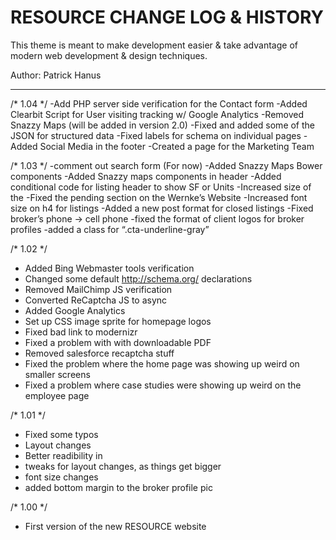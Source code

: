 # RESOURCE CHANGE LOG & HISTORY

This theme is meant to make development easier & take
advantage of modern web development & design techniques.

Author: Patrick Hanus

*******************************************************************

/* 1.04 */
-Add PHP server side verification for the Contact form
-Added Clearbit Script for User visiting tracking w/ Google Analytics
-Removed Snazzy Maps (will be added in version 2.0)
-Fixed and added some of the JSON for structured data
-Fixed labels for schema on individual pages
-Added Social Media in the footer
-Created a page for the Marketing Team

/* 1.03 */
-comment out search form (For now)
-Added Snazzy Maps Bower components
-Added Snazzy maps components in header
-Added conditional code for listing header to show SF or Units
-Increased size of the 
-Fixed the pending section on the Wernke’s Website
-Increased font size on h4 for listings
-Added a new post format for closed listings
-Fixed broker’s phone -> cell phone
-fixed the format of client logos for broker profiles
-added a class for “.cta-underline-gray”

/* 1.02 */
- Added Bing Webmaster tools verification
- Changed some default http://schema.org/ declarations
- Removed MailChimp JS verification
- Converted ReCaptcha JS to async
- Added Google Analytics
- Set up CSS image sprite for homepage logos
- Fixed bad link to modernizr
- Fixed a problem with with downloadable PDF
- Removed salesforce recaptcha stuff
- Fixed the problem where the home page was showing up weird on smaller screens
- Fixed a problem where case studies were showing up weird on the employee page

/* 1.01 */
- Fixed some typos
- Layout changes
- Better readibility in 
- tweaks for layout changes, as things get bigger
- font size changes
- added bottom margin to the broker profile pic

/* 1.00 */
- First version of the new RESOURCE website